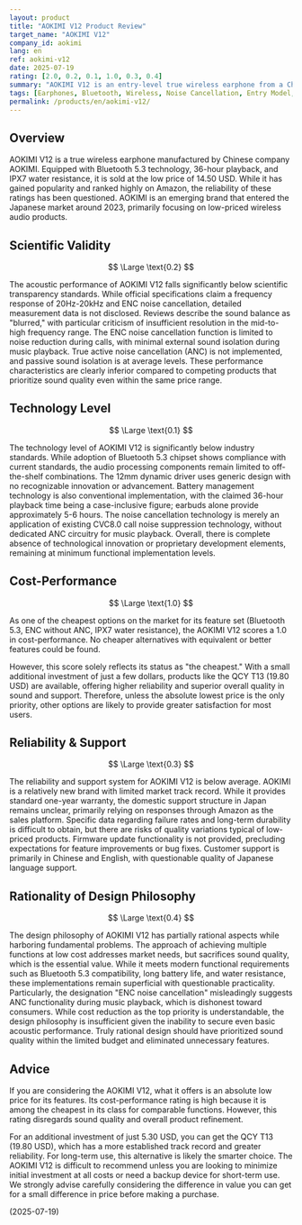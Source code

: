 ```yaml
---
layout: product
title: "AOKIMI V12 Product Review"
target_name: "AOKIMI V12"
company_id: aokimi
lang: en
ref: aokimi-v12
date: 2025-07-19
rating: [2.0, 0.2, 0.1, 1.0, 0.3, 0.4]
summary: "AOKIMI V12 is an entry-level true wireless earphone from a Chinese audio brand. It offers a range of features at a market-leading low price of 14.50 USD, but with significant compromises in sound quality, its overall value remains questionable."
tags: [Earphones, Bluetooth, Wireless, Noise Cancellation, Entry Model, Chinese Brand]
permalink: /products/en/aokimi-v12/
---
```


## Overview

AOKIMI V12 is a true wireless earphone manufactured by Chinese company AOKIMI. Equipped with Bluetooth 5.3 technology, 36-hour playback, and IPX7 water resistance, it is sold at the low price of 14.50 USD. While it has gained popularity and ranked highly on Amazon, the reliability of these ratings has been questioned. AOKIMI is an emerging brand that entered the Japanese market around 2023, primarily focusing on low-priced wireless audio products.

## Scientific Validity

$$ \Large \text{0.2} $$

The acoustic performance of AOKIMI V12 falls significantly below scientific transparency standards. While official specifications claim a frequency response of 20Hz-20kHz and ENC noise cancellation, detailed measurement data is not disclosed. Reviews describe the sound balance as "blurred," with particular criticism of insufficient resolution in the mid-to-high frequency range. The ENC noise cancellation function is limited to noise reduction during calls, with minimal external sound isolation during music playback. True active noise cancellation (ANC) is not implemented, and passive sound isolation is at average levels. These performance characteristics are clearly inferior compared to competing products that prioritize sound quality even within the same price range.

## Technology Level

$$ \Large \text{0.1} $$

The technology level of AOKIMI V12 is significantly below industry standards. While adoption of Bluetooth 5.3 chipset shows compliance with current standards, the audio processing components remain limited to off-the-shelf combinations. The 12mm dynamic driver uses generic design with no recognizable innovation or advancement. Battery management technology is also conventional implementation, with the claimed 36-hour playback time being a case-inclusive figure; earbuds alone provide approximately 5-6 hours. The noise cancellation technology is merely an application of existing CVC8.0 call noise suppression technology, without dedicated ANC circuitry for music playback. Overall, there is complete absence of technological innovation or proprietary development elements, remaining at minimum functional implementation levels.

## Cost-Performance

$$ \Large \text{1.0} $$

As one of the cheapest options on the market for its feature set (Bluetooth 5.3, ENC without ANC, IPX7 water resistance), the AOKIMI V12 scores a 1.0 in cost-performance. No cheaper alternatives with equivalent or better features could be found.

However, this score solely reflects its status as "the cheapest." With a small additional investment of just a few dollars, products like the QCY T13 (19.80 USD) are available, offering higher reliability and superior overall quality in sound and support. Therefore, unless the absolute lowest price is the only priority, other options are likely to provide greater satisfaction for most users.

## Reliability & Support

$$ \Large \text{0.3} $$

The reliability and support system for AOKIMI V12 is below average. AOKIMI is a relatively new brand with limited market track record. While it provides standard one-year warranty, the domestic support structure in Japan remains unclear, primarily relying on responses through Amazon as the sales platform. Specific data regarding failure rates and long-term durability is difficult to obtain, but there are risks of quality variations typical of low-priced products. Firmware update functionality is not provided, precluding expectations for feature improvements or bug fixes. Customer support is primarily in Chinese and English, with questionable quality of Japanese language support.

## Rationality of Design Philosophy

$$ \Large \text{0.4} $$

The design philosophy of AOKIMI V12 has partially rational aspects while harboring fundamental problems. The approach of achieving multiple functions at low cost addresses market needs, but sacrifices sound quality, which is the essential value. While it meets modern functional requirements such as Bluetooth 5.3 compatibility, long battery life, and water resistance, these implementations remain superficial with questionable practicality. Particularly, the designation "ENC noise cancellation" misleadingly suggests ANC functionality during music playback, which is dishonest toward consumers. While cost reduction as the top priority is understandable, the design philosophy is insufficient given the inability to secure even basic acoustic performance. Truly rational design should have prioritized sound quality within the limited budget and eliminated unnecessary features.

## Advice

If you are considering the AOKIMI V12, what it offers is an absolute low price for its features. Its cost-performance rating is high because it is among the cheapest in its class for comparable functions. However, this rating disregards sound quality and overall product refinement.

For an additional investment of just 5.30 USD, you can get the QCY T13 (19.80 USD), which has a more established track record and greater reliability. For long-term use, this alternative is likely the smarter choice. The AOKIMI V12 is difficult to recommend unless you are looking to minimize initial investment at all costs or need a backup device for short-term use. We strongly advise carefully considering the difference in value you can get for a small difference in price before making a purchase.

(2025-07-19)
